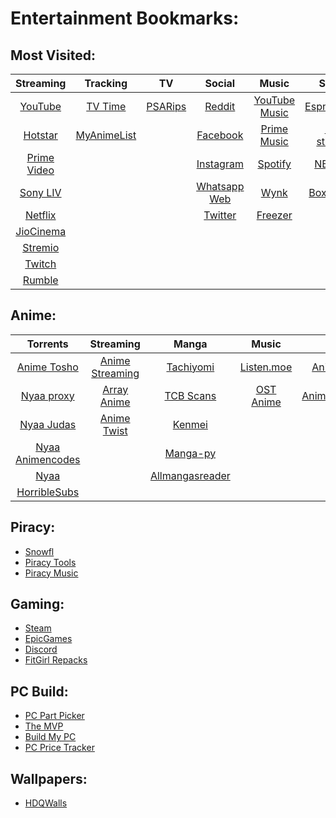 # Entertainment Bookmarks:

## Most Visited:
| Streaming                                  | Tracking                                | TV                         | Social                                    | Music                                       | Sports                                        |
| :---:                                      | :---:                                   | :---:                      | :---:                                     | :---:                                       | :---:                                         |
| [YouTube](https://www.youtube.com/)        | [TV Time](https://www.tvtime.com/en)    | [PSARips](https://psa.wf/) | [Reddit](https://www.reddit.com/)         | [YouTube Music](https://music.youtube.com/) | [EspnCricInfo](https://www.espncricinfo.com/) |
| [Hotstar](https://www.hotstar.com/)        | [MyAnimeList](https://myanimelist.net/) |                            | [Facebook](https://www.facebook.com/)     | [Prime Music](https://music.amazon.in/)     | [NBA streams](https://nbastreams.app/)        |
| [Prime Video](https://www.primevideo.com/) |                                         |                            | [Instagram](https://www.instagram.com/)   | [Spotify](https://www.spotify.com/us/)      | [NBA Bite](https://stream.nbabite.com/)       |
| [Sony LIV](https://www.sonyliv.com/)       |                                         |                            | [Whatsapp Web](https://web.whatsapp.com/) | [Wynk](https://wynk.in/music)               | [Boxing Bite](https://boxingbite.net/)        |
| [Netflix](https://www.netflix.com/)        |                                         |                            | [Twitter](https://twitter.com/)           | [Freezer](https://freezer.life/)            |                                               |
| [JioCinema](https://www.jiocinema.com/)    |                                         |                            |                                           |                                             |                                               |
| [Stremio](https://web.stremio.com/#/)      |                                         |                            |                                           |                                             |                                               |
| [Twitch](https://www.twitch.tv/)           |                                         |                            |                                           |                                             |                                               |
| [Rumble](https://rumble.com/)              |                                         |                            |                                           |                                             |                                               |

## Anime:
| Torrents                                                  | Streaming                                | Manga                                                | Music                             | DDL                                                                |
| :---:                                                     | :---:                                    | :---:                                                | :---:                             | :---:                                                              |
| [Anime Tosho](https://animetosho.org/search?q=1080p+x265) | [Anime Streaming](https://sanji.to/home) | [Tachiyomi](https://tachiyomi.org/)                  | [Listen.moe](https://listen.moe)  | [Animeraw](https://sites.google.com/view/animerawsmasterlist/home) |
| [Nyaa proxy](https://ny.iss.one/)                         | [Array Anime](https://arrayanime.com)    | [TCB Scans](https://tcbscans.com/mangas/5/one-piece) | [OST Anime](https://ostnime.com/) | [AnimeKaizoku](https://animekaizoku.com/)                          |
| [Nyaa Judas](https://ny.iss.one/user/Judas)               | [Anime Twist](https://twist.moe)         | [Kenmei](https://www.kenmei.co/)                     |                                   |                                                                    |
| [Nyaa Animencodes](https://ny.iss.one/user/animencodes)   |                                          | [Manga-py](https://github.com/manga-py/manga-py)     |                                   |                                                                    |
| [Nyaa](https://nyaa.si/)                                  |                                          | [Allmangasreader](https://www.allmangasreader.com/)  |                                   |                                                                    |
| [HorribleSubs](https://horriblesubs.cc/)                  |                                          |                                                      |                                   |                                                                    |

## Piracy:
- [Snowfl](https://snowfl.com/)
- [Piracy Tools](https://www.reddit.com/r/piracy/wiki/megathread/tools/)
- [Piracy Music](https://www.reddit.com/r/Piracy/wiki/megathread/music/)

## Gaming:
- [Steam](https://store.steampowered.com/)
- [EpicGames](https://www.epicgames.com/store/en-US/)
- [Discord](https://discord.com/)
- [FitGirl Repacks](https://fitgirl-repacks.site/)

## PC Build:
- [PC Part Picker](https://pcpartpicker.com/)
- [The MVP](https://themvp.in/)
- [Build My PC](https://buildmypc.net/)
- [PC Price Tracker](https://pcpricetracker.in/)

## Wallpapers:
- [HDQWalls](https://hdqwalls.com/)
